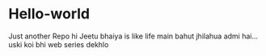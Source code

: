 # Hello-world
Just another Repo
hi 
Jeetu bhaiya is like life main bahut jhilahua admi hai...
uski koi bhi web series dekhlo
